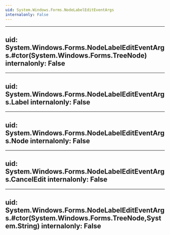 ```yaml
---
uid: System.Windows.Forms.NodeLabelEditEventArgs
internalonly: False
---
```


---
uid: System.Windows.Forms.NodeLabelEditEventArgs.#ctor(System.Windows.Forms.TreeNode)
internalonly: False
---

---
uid: System.Windows.Forms.NodeLabelEditEventArgs.Label
internalonly: False
---

---
uid: System.Windows.Forms.NodeLabelEditEventArgs.Node
internalonly: False
---

---
uid: System.Windows.Forms.NodeLabelEditEventArgs.CancelEdit
internalonly: False
---

---
uid: System.Windows.Forms.NodeLabelEditEventArgs.#ctor(System.Windows.Forms.TreeNode,System.String)
internalonly: False
---
